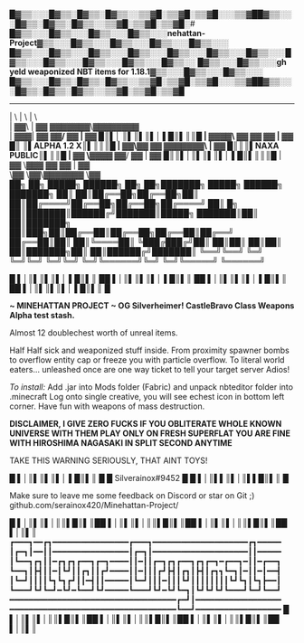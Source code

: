 █▓▒▒░░░█▓▒▒░█▓▒▒░█▓▒▒░░▒▒▓█░▒▒▓█░▒▒▓█░░░▒▒▓██▓▒▒░░░█▓▒▒░█▓▒▒░█▓▒▒░░▒▒▓█░▒▒▓█░▒▒▓█░# █▓▒▒░░░█▓▒▒░░░█▓▒▒░░░█▓▒▒░░░**nehattan-Project**▓▒▒░░░█▓▒▒░░░█▓▒▒░░░█▓▒▒░░░█▓▒▒░░░
█▓▒▒░░░█▓▒▒░░░█▓▒▒░░░█▓▒▒░░░█▓▒▒░░░█▓▒▒░░░█▓▒▒░░░█▓▒▒░░░█▓▒▒░░░█▓▒▒░░░█▓▒▒░░░█▓▒▒░░
█▓▒▒░░░█▓▒▒░░░**gh yeld weaponized NBT items for 1.18.1**▓▒▒░░░█▓▒▒░░░█▓▒▒░░░
█▓▒▒░░░█▓▒▒░█▓▒▒░█▓▒▒░░▒▒▓█░▒▒▓█░▒▒▓█░░░▒▒▓██▓▒▒░░░█▓▒▒░█▓▒▒░█▓▒▒░░▒▒▓█░▒▒▓█░▒▒▓█

 __    __ _______  ________              
|  \  |  \       \|        \       
| ▓▓\ | ▓▓ ▓▓▓▓▓▓▓\\▓▓▓▓▓▓▓▓     
| ▓▓▓\| ▓▓ ▓▓__/ ▓▓  | ▓▓      █║▌│ ║▌║▌║▌│ ▌█║▌║║█
| ▓▓▓▓\ ▓▓ ▓▓    ▓▓  | ▓▓       █║ ║▌ALPHA 1.2 X║▌║║║█
| ▓▓\▓▓ ▓▓ ▓▓▓▓▓▓▓\  | ▓▓         █║║║▌NAXA PUBLIC║▌║║█
| ▓▓ \▓▓▓▓ ▓▓__/ ▓▓  | ▓▓           █║║▌│║▌║▌║▌│ ▌█║▌║║║█
| ▓▓  \▓▓▓ ▓▓    ▓▓  | ▓▓       
 \▓▓   \▓▓\▓▓▓▓▓▓▓    \▓▓                                                                     
██╗    ██╗ █████╗ ██████╗ ██╗  ██╗███████╗ █████╗ ██████╗ ███████╗
██║    ██║██╔══██╗██╔══██╗██║  ██║██╔════╝██╔══██╗██╔══██╗██╔════╝
██║ █╗ ██║███████║██████╔╝███████║█████╗  ███████║██║  ██║███████╗
██║███╗██║██╔══██║██╔══██╗██╔══██║██╔══╝  ██╔══██║██║  ██║╚════██║
╚███╔███╔╝██║  ██║██║  ██║██║  ██║███████╗██║  ██║██████╔╝███████║
 ╚══╝╚══╝ ╚═╝  ╚═╝╚═╝  ╚═╝╚═╝  ╚═╝╚══════╝╚═╝  ╚═╝╚═════╝ ╚══════╝
 
█  ▌│║▌║▌║▌│ ▌█║▌║ ██  ▌│║▌║▌║▌│ ▌█║▌║ ██  ▌│║▌║▌║▌│ ▌█║▌║ ██  ▌│║▌║▌║▌│ ▌█║▌║ █

**~ MINEHATTAN PROJECT ~ OG Silverheimer!
CastleBravo Class Weapons Alpha test stash.**

Almost 12 doublechest worth of unreal items.

Half Half sick and weaponized stuff inside.
From proximity spawner bombs to overflow entity cap or freeze you with particle overflow.
To literal world eaters... unleashed once are one way ticket to tell your target server Adios!

*To install:*
Add .jar into Mods folder (Fabric) and unpack nbteditor folder into .minecraft
Log onto single creative, you will see echest icon in bottom left corner.
Have fun with weapons of mass destruction.


**DISCLAIMER, I GIVE ZERO FUCKS IF YOU OBLITERATE WHOLE KNOWN UNIVERSE WITH THEM
PLAY ONLY ON FRESH SUPERFLAT YOU ARE FINE WITH HIROSHIMA NAGASAKI IN SPLIT SECOND ANYTIME**

TAKE THIS WARNING SERIOUSLY, THAT AINT TOYS!
 
 █  ▌│║▌║▌║▌│ ▌█║▌║ █
 █ Silverainox#9452 █
 █  ▌│║▌▌║▌│║▌▌█║▌║ █
 
Make sure to leave me some feedback on Discord or star on Git ;)
github.com/serainox420/Minehattan-Project/

█ ▌│║▌║▌│║║▌█║▌║██ ▌│║▌║▌│║║▌█║▌║██ ▌│║▌║▌│║║▌█║▌║██ ▌│║▌║
┏━━━┓━━┏┓━━━━━━━━━━━━━━━━┏━━━┓━━━━━━━━━━━━━━━━━━━━┏┓━━━━━
┃┏━┓┃━━┃┃━━━━━━━━━━━━━━━━┃┏━┓┃━━━━━━━━━━━━━━━━━━━━┃┃━━━━━
┃┗━━┓┏┓┃┃━┏┓┏┓┏━━┓┏━┓━━━━┃┃━┃┃┏━┓┏┓┏━━┓┏┓┏━┓━┏━━┓━┃┃━┏━━┓
┗━━┓┃┣┫┃┃━┃┗┛┃┃┏┓┃┃┏┛━━━━┃┃━┃┃┃┏┛┣┫┃┏┓┃┣┫┃┏┓┓┗━┓┃━┃┃━┃━━┫
┃┗━┛┃┃┃┃┗┓┗┓┏┛┃┃━┫┃┃━━━━━┃┗━┛┃┃┃━┃┃┃┗┛┃┃┃┃┃┃┃┃┗┛┗┓┃┗┓┣━━┃
┗━━━┛┗┛┗━┛━┗┛━┗━━┛┗┛━━━━━┗━━━┛┗┛━┗┛┗━┓┃┗┛┗┛┗┛┗━━━┛┗━┛┗━━┛
━━━━━━━━━━━━━━━━━━━━━━━━━━━━━━━━━━━┏━┛┃━━━━━━━━━━━━━━━━━━
━━━━━━━━━━━━━━━━━━━━━━━━━━━━━━━━━━━┗━━┛━━━━━━━━━━━━━━━━━━
█ ▌│║▌║▌│║║▌█║▌║██ ▌│║▌║▌│║║▌█║▌║██ ▌│║▌║▌│║║▌█║▌║██ ▌│║▌║

